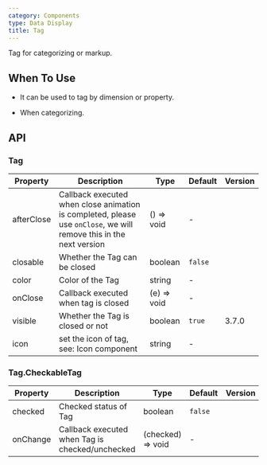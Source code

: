 ```yaml
---
category: Components
type: Data Display
title: Tag
---
```


Tag for categorizing or markup.

## When To Use

- It can be used to tag by dimension or property.

- When categorizing.

## API

### Tag

| Property | Description | Type | Default | Version |
| --- | --- | --- | --- | --- |
| afterClose | Callback executed when close animation is completed, please use `onClose`, we will remove this in the next version | () => void | - |  |
| closable | Whether the Tag can be closed | boolean | `false` |  |
| color | Color of the Tag | string | - |  |
| onClose | Callback executed when tag is closed | (e) => void | - |  |
| visible | Whether the Tag is closed or not | boolean | `true` | 3.7.0 |
| icon | set the icon of tag, see: Icon component | string | - |  |

### Tag.CheckableTag

| Property | Description | Type | Default | Version |
| --- | --- | --- | --- | --- |
| checked | Checked status of Tag | boolean | `false` |  |
| onChange | Callback executed when Tag is checked/unchecked | (checked) => void | - |  |
